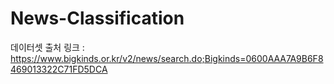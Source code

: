 # News-Classification
데이터셋 출처 링크 : https://www.bigkinds.or.kr/v2/news/search.do;Bigkinds=0600AAA7A9B6F8469013322C71FD5DCA
